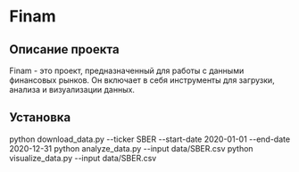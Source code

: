 # Finam

## Описание проекта

Finam - это проект, предназначенный для работы с данными финансовых рынков. Он включает в себя инструменты для загрузки, анализа и визуализации данных.

## Установка

python download_data.py --ticker SBER --start-date 2020-01-01 --end-date 2020-12-31
python analyze_data.py --input data/SBER.csv
python visualize_data.py --input data/SBER.csv

